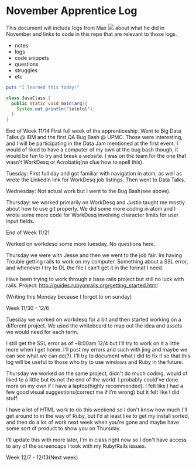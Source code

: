 # November Apprentice Log

This document will include logs from Max ![](https://avatars3.githubusercontent.com/u/15678999?v=3&s=40) about what he did in November and links to code in this repo that are relevant to those logs.

- notes
- logs
- code snippets
- questions
- struggles
- etc

```ruby
puts "I learned this today!"
```

```java
class JavaClass {
  public static void main(arg){
    System.out.println('lololol');
  }
}
```

End of Week 11/14
First full week of the apprenticeship. Went to Big Data Talks @ IBM and the first QA Bug Bash @ UPMC. Those were interesting, and I will be participating in the Data Jam mentioned at the first event. I would of liked to have a computer of my own at the bug bash though, it would be fun to try and break a website. I was on the team for the one that wasn't WorkDesq or Acrobatiq(no clue how to spell this).

Tuesday: First full day and got familiar with navigation in atom, as well as wrote the LinkedIn link for WorkDesq job listings. Then went to Data Talks.

Wednesday: Not actual work but I went to the Bug Bash(see above).

Thursday: we worked primarily on WorkDesq and Justin taught me mostly about how to use git properly. We did some more coding in atom and I wrote some more code for WorkDesq involving character limits for user input fields.

End of Week 11/21 

Worked on workdesq some more tuesday. No questions here.

Thursday we were with Jesse and then we went to the job fair. Im having Trouble getting rails to work on my computer. Something about a SSL error, and whenever I try to DL the file I can't get it in the format I need.

Have been trying to work through a base rails project but still no luck with rails. 
Project: http://guides.rubyonrails.org/getting_started.html

(Writing this Monday because I forgot to on sunday)

Week 11/30 - 12/6

Tuesday we worked on workdesq for a bit and then started working on a different project. We used the whiteboard to map out the idea and assets we would need for each term. 

I still get the SSL error as of ~8:00am 12/4 but I'll try to work on it a little more when I get home. I'll post my errors and such with jing and maybe we can see what we can do(?). I'll try to document what I did to fix it so that this log will be useful to those who try to use windows and Ruby in the future. 

Thursday we worked on the same project, didn't do much coding, would of liked to a little but its not the end of the world. I probably could've done more on my own if I have a laptop(highly recommended). I felt like I had a few good visual suggestions(correct me if I'm wrong) but it felt like I did stuff. 

I have a lot of HTML work to do this weekend so I don't know how much I'll get around to in the way of Ruby, but I'd at least like to get my install sorted, and then do a lot of work next week when you're gone and maybe have some sort of product to show you on Thursday.

I'll update this with more later, I'm in class right now so I don't have access to any of the screencaps I took with my Ruby/Rails issues.

Week 12/7 - 12/13(Next week)
